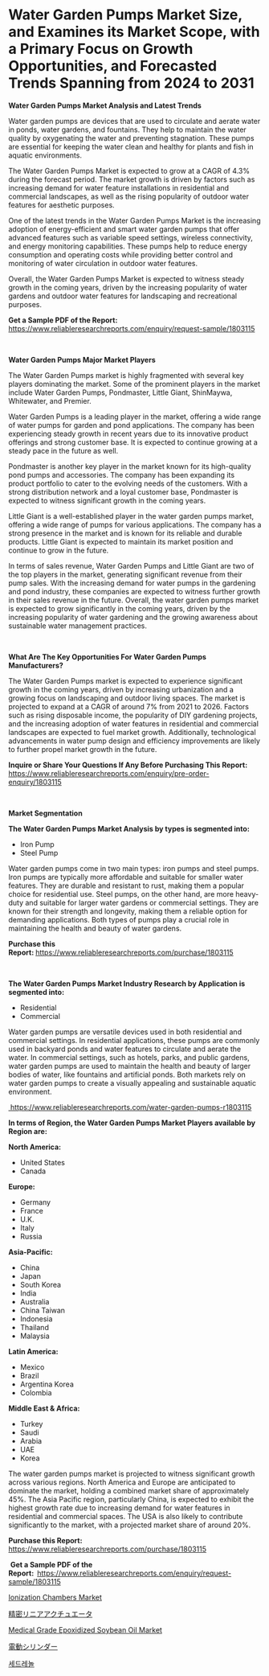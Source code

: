 <p><h1>Water Garden Pumps Market Size, and Examines its Market Scope, with a Primary Focus on Growth Opportunities, and Forecasted Trends Spanning from 2024 to 2031</h1></p><p><strong>Water Garden Pumps Market Analysis and Latest Trends</strong></p>
<p><p>Water garden pumps are devices that are used to circulate and aerate water in ponds, water gardens, and fountains. They help to maintain the water quality by oxygenating the water and preventing stagnation. These pumps are essential for keeping the water clean and healthy for plants and fish in aquatic environments.</p><p>The Water Garden Pumps Market is expected to grow at a CAGR of 4.3% during the forecast period. The market growth is driven by factors such as increasing demand for water feature installations in residential and commercial landscapes, as well as the rising popularity of outdoor water features for aesthetic purposes.</p><p>One of the latest trends in the Water Garden Pumps Market is the increasing adoption of energy-efficient and smart water garden pumps that offer advanced features such as variable speed settings, wireless connectivity, and energy monitoring capabilities. These pumps help to reduce energy consumption and operating costs while providing better control and monitoring of water circulation in outdoor water features.</p><p>Overall, the Water Garden Pumps Market is expected to witness steady growth in the coming years, driven by the increasing popularity of water gardens and outdoor water features for landscaping and recreational purposes.</p></p>
<p><strong>Get a Sample PDF of the Report:&nbsp;</strong> <a href="https://www.reliableresearchreports.com/enquiry/request-sample/1803115">https://www.reliableresearchreports.com/enquiry/request-sample/1803115</a></p>
<p>&nbsp;</p>
<p><strong>Water Garden Pumps Major Market Players</strong></p>
<p><p>The Water Garden Pumps market is highly fragmented with several key players dominating the market. Some of the prominent players in the market include Water Garden Pumps, Pondmaster, Little Giant, ShinMaywa, Whitewater, and Premier.</p><p>Water Garden Pumps is a leading player in the market, offering a wide range of water pumps for garden and pond applications. The company has been experiencing steady growth in recent years due to its innovative product offerings and strong customer base. It is expected to continue growing at a steady pace in the future as well.</p><p>Pondmaster is another key player in the market known for its high-quality pond pumps and accessories. The company has been expanding its product portfolio to cater to the evolving needs of the customers. With a strong distribution network and a loyal customer base, Pondmaster is expected to witness significant growth in the coming years.</p><p>Little Giant is a well-established player in the water garden pumps market, offering a wide range of pumps for various applications. The company has a strong presence in the market and is known for its reliable and durable products. Little Giant is expected to maintain its market position and continue to grow in the future.</p><p>In terms of sales revenue, Water Garden Pumps and Little Giant are two of the top players in the market, generating significant revenue from their pump sales. With the increasing demand for water pumps in the gardening and pond industry, these companies are expected to witness further growth in their sales revenue in the future. Overall, the water garden pumps market is expected to grow significantly in the coming years, driven by the increasing popularity of water gardening and the growing awareness about sustainable water management practices.</p></p>
<p>&nbsp;</p>
<p><strong>What Are The Key Opportunities For Water Garden Pumps Manufacturers?</strong></p>
<p><p>The Water Garden Pumps market is expected to experience significant growth in the coming years, driven by increasing urbanization and a growing focus on landscaping and outdoor living spaces. The market is projected to expand at a CAGR of around 7% from 2021 to 2026. Factors such as rising disposable income, the popularity of DIY gardening projects, and the increasing adoption of water features in residential and commercial landscapes are expected to fuel market growth. Additionally, technological advancements in water pump design and efficiency improvements are likely to further propel market growth in the future.</p></p>
<p><strong>Inquire or Share Your Questions If Any Before Purchasing This Report:</strong> <a href="https://www.reliableresearchreports.com/enquiry/pre-order-enquiry/1803115">https://www.reliableresearchreports.com/enquiry/pre-order-enquiry/1803115</a></p>
<p>&nbsp;</p>
<p><strong>Market Segmentation</strong></p>
<p><strong>The Water Garden Pumps Market Analysis by types is segmented into:</strong></p>
<p><ul><li>Iron Pump</li><li>Steel Pump</li></ul></p>
<p><p>Water garden pumps come in two main types: iron pumps and steel pumps. Iron pumps are typically more affordable and suitable for smaller water features. They are durable and resistant to rust, making them a popular choice for residential use. Steel pumps, on the other hand, are more heavy-duty and suitable for larger water gardens or commercial settings. They are known for their strength and longevity, making them a reliable option for demanding applications. Both types of pumps play a crucial role in maintaining the health and beauty of water gardens.</p></p>
<p><strong>Purchase this Report:&nbsp;</strong><a href="https://www.reliableresearchreports.com/purchase/1803115">https://www.reliableresearchreports.com/purchase/1803115</a></p>
<p>&nbsp;</p>
<p><strong>The Water Garden Pumps Market Industry Research by Application is segmented into:</strong></p>
<p><ul><li>Residential</li><li>Commercial</li></ul></p>
<p><p>Water garden pumps are versatile devices used in both residential and commercial settings. In residential applications, these pumps are commonly used in backyard ponds and water features to circulate and aerate the water. In commercial settings, such as hotels, parks, and public gardens, water garden pumps are used to maintain the health and beauty of larger bodies of water, like fountains and artificial ponds. Both markets rely on water garden pumps to create a visually appealing and sustainable aquatic environment.</p></p>
<p><a href="https://www.reliableresearchreports.com/water-garden-pumps-r1803115">&nbsp;https://www.reliableresearchreports.com/water-garden-pumps-r1803115</a></p>
<p><strong>In terms of Region, the Water Garden Pumps Market Players available by Region are:</strong></p>
<p>
    <p> <strong> North America: </strong>
        <ul>
            <li>United States</li>
            <li>Canada</li>
        </ul>
        </p> 
    <p> <strong> Europe: </strong>
        <ul>
            <li>Germany</li>
            <li>France</li>
            <li>U.K.</li>
            <li>Italy</li>
            <li>Russia</li>
        </ul>
        </p> 
    <p> <strong> Asia-Pacific: </strong>
        <ul>
            <li>China</li>
            <li>Japan</li>
            <li>South Korea</li>
            <li>India</li>
            <li>Australia</li>
            <li>China Taiwan</li>
            <li>Indonesia</li>
            <li>Thailand</li>
            <li>Malaysia</li>
        </ul>
        </p> 
    <p> <strong> Latin America: </strong>
        <ul>
            <li>Mexico</li>
            <li>Brazil</li>
            <li>Argentina Korea</li>
            <li>Colombia</li>
        </ul>
        </p> 
    <p> <strong> Middle East & Africa: </strong>
        <ul>
            <li>Turkey</li>
            <li>Saudi</li>
            <li>Arabia</li>
            <li>UAE</li>
            <li>Korea</li>
        </ul>
    </p>
    </p>
<p><p>The water garden pumps market is projected to witness significant growth across various regions. North America and Europe are anticipated to dominate the market, holding a combined market share of approximately 45%. The Asia Pacific region, particularly China, is expected to exhibit the highest growth rate due to increasing demand for water features in residential and commercial spaces. The USA is also likely to contribute significantly to the market, with a projected market share of around 20%.</p></p>
<p><strong>Purchase this Report: </strong><a href="https://www.reliableresearchreports.com/purchase/1803115">https://www.reliableresearchreports.com/purchase/1803115</a></p>
<p>&nbsp;<strong>Get a Sample PDF of the Report:&nbsp;&nbsp;</strong><a href="https://www.reliableresearchreports.com/enquiry/request-sample/1803115">https://www.reliableresearchreports.com/enquiry/request-sample/1803115</a></p>
<p><strong></strong></p>
<p><p><a href="https://github.com/mateobossinovero/Market-Research-Report-List-1/blob/main/ionization-chambers-market.md">Ionization Chambers Market</a></p><p><a href="https://github.com/oqoeusbvpadwjs08/Market-Research-Report-List-2/blob/main/3446825156928.md">精密リニアアクチュエータ</a></p><p><a href="https://www.linkedin.com/pulse/medical-grade-epoxidized-soybean-oil-market-trends-forecast-39rnf">Medical Grade Epoxidized Soybean Oil Market</a></p><p><a href="https://github.com/AaronVargas43/Market-Research-Report-List-2/blob/main/3672094156929.md">電動シリンダー</a></p><p><a href="https://github.com/brendon65677/Market-Research-Report-List-1/blob/main/3109029168173.md">세드레놀</a></p></p>